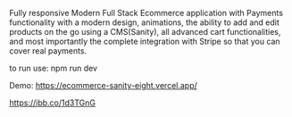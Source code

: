 Fully responsive Modern Full Stack Ecommerce application with Payments functionality with a modern design, animations, the ability to add and edit products on the go using a CMS(Sanity), all advanced cart functionalities, and most importantly the complete integration with Stripe so that you can cover real payments.

to run use: npm run dev

Demo: https://ecommerce-sanity-eight.vercel.app/

https://ibb.co/1d3TGnG
